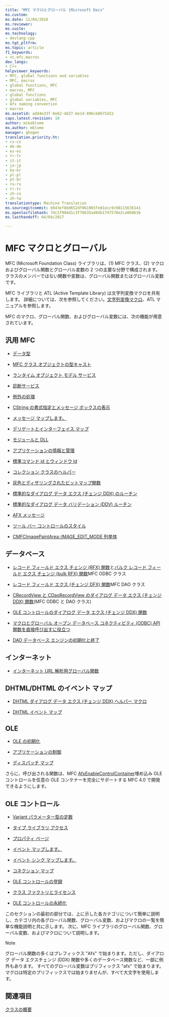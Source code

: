```yaml
---
title: "MFC マクロとグローバル |Microsoft Docs"
ms.custom: 
ms.date: 11/04/2016
ms.reviewer: 
ms.suite: 
ms.technology:
- devlang-cpp
ms.tgt_pltfrm: 
ms.topic: article
f1_keywords:
- vc.mfc.macros
dev_langs:
- C++
helpviewer_keywords:
- MFC, global functions and variables
- MFC, macros
- global functions, MFC
- macros, MFC
- global functions
- global variables, MFC
- Afx naming convention
- macros
ms.assetid: add4e33f-0e62-4d27-be14-896cb8675d22
caps.latest.revision: 18
author: mikeblome
ms.author: mblome
manager: ghogen
translation.priority.ht:
- cs-cz
- de-de
- es-es
- fr-fr
- it-it
- ja-jp
- ko-kr
- pl-pl
- pt-br
- ru-ru
- tr-tr
- zh-cn
- zh-tw
translationtype: Machine Translation
ms.sourcegitcommit: b943ef8dd652df061965fe81ecc9c08115636141
ms.openlocfilehash: 7dc1f904d1c3f76635a49db1747578e2ce0b0b3b
ms.lasthandoff: 04/04/2017

---
```

# <a name="mfc-macros-and-globals"></a>MFC マクロとグローバル
MFC (Microsoft Foundation Class) ライブラリは、(1) MFC クラス、(2) マクロおよびグローバル関数とグローバル変数の 2 つの主要な分野で構成されます。 クラスのメンバーではない関数や変数は、グローバル関数またはグローバル変数です。  
  
 MFC ライブラリと ATL (Active Template Library) は文字列変換マクロを共有します。 詳細については、次を参照してください。[文字列変換マクロ](../../atl/reference/string-conversion-macros.md)、ATL マニュアルを参照します。  
  
 MFC のマクロ、グローバル関数、およびグローバル変数には、次の機能が用意されています。  
  
## <a name="general-mfc"></a>汎用 MFC  
  
-   [データ型](data-types-mfc.md)  
  
-   [MFC クラス オブジェクトの型キャスト](type-casting-of-mfc-class-objects.md)  
  
-   [ランタイム オブジェクト モデル サービス](run-time-object-model-services.md)  
  
-   [診断サービス](diagnostic-services.md)  
  
-   [例外の処理](exception-processing.md)  
  
-   [CString の書式指定とメッセージ ボックスの表示](cstring-formatting-and-message-box-display.md)  
  
-   [メッセージ マップします。](message-map-macros-mfc.md)  

-   [デリゲートとインターフェイス マップ](delegate-and-interface-maps.md)

-   [モジュールと DLL](extension-dll-macros.md)
  
-   [アプリケーションの情報と管理](application-information-and-management.md)  
  
-   [標準コマンド id とウィンドウ Id](standard-command-and-window-ids.md)  
  
-   [コレクション クラスのヘルパー](collection-class-helpers.md)  
  
-   [灰色とディザリングされたビットマップ関数](gray-and-dithered-bitmap-functions.md)  
  
-   [標準的なダイアログ データ エクス (チェンジ DDX) のルーチン](standard-dialog-data-exchange-routines.md)  
  
-   [標準的なダイアログ データ バリデーション (DDV) ルーチン](standard-dialog-data-validation-routines.md)  
  
-   [AFX メッセージ](afx-messages.md)  
  
-   [ツール バー コントロールのスタイル](toolbar-control-styles.md)  
  
-   [CMFCImagePaintArea::IMAGE_EDIT_MODE 列挙体](cmfcimagepaintarea-image-edit-mode-enumeration.md)  

  
## <a name="database"></a>データベース  
  
-   [レコード フィールド エクス チェンジ (RFX) 関数](record-field-exchange-functions.md)と[バルク レコード フィールド エクス チェンジ (bulk RFX) 関数](record-field-exchange-functions.md)MFC ODBC クラス  
  
-   [レコード フィールド エクス (チェンジ DFX) 関数](record-field-exchange-functions.md)MFC DAO クラス  
  
-   [CRecordView と CDaoRecordView のダイアログ データ エクス (チェンジ DDX) 関数](dialog-data-exchange-functions-for-crecordview-and-cdaorecordview.md)(MFC ODBC と DAO クラス)  
  
-   [OLE コントロールのダイアログ データ エクス (チェンジ DDX) 関数](dialog-data-exchange-functions-for-ole-controls.md)  
  
-   [マクロとグローバル オープン データベース コネクティビティ (ODBC) API 関数を直接呼び出すに役立つ](database-macros-and-globals.md)  
  
-   [DAO データベース エンジンの初期化と終了](dao-database-engine-initialization-and-termination.md)  
  
## <a name="internet"></a>インターネット  
  
-   [インターネット URL 解析用グローバル関数](internet-url-parsing-globals.md)  
  
## <a name="dhtml--dhtml-event-maps"></a>DHTML/DHTML のイベント マップ  
  
-   [DHTML ダイアログ データ エクス (チェンジ DDX) ヘルパー マクロ](ddx-dhtml-helper-macros.md)  
  
-   [DHTML イベント マップ](dhtml-event-maps.md)  
  
## <a name="ole"></a>OLE  
  
-   [OLE の初期化](ole-initialization.md)  
  
-   [アプリケーションの制御](application-control.md)  
  
-   [ディスパッチ マップ](dispatch-maps.md)  
  
 さらに、呼び出される関数は、MFC [AfxEnableControlContainer](http://msdn.microsoft.com/library/7aa0b9d2-5329-4bc3-9d41-856e30fe2c2b)埋め込み OLE コントロールを任意の OLE コンテナーを完全にサポートする MFC 4.0 で開発できるようにします。  
  
## <a name="ole-controls"></a>OLE コントロール  
  
-   [Variant パラメーター型の定数](variant-parameter-type-constants.md)  
  
-   [タイプ ライブラリ アクセス](type-library-access.md)  
  
-   [プロパティ ページ](property-pages-mfc.md)  
  
-   [イベント マップします。](event-maps.md)  
  
-   [イベント シンク マップします。](event-sink-maps.md)  
  
-   [コネクション マップ](connection-maps.md)  
  
-   [OLE コントロールの登録](registering-ole-controls.md)  
  
-   [クラス ファクトリとライセンス](class-factories-and-licensing.md)  
  
-   [OLE コントロールの永続化](persistence-of-ole-controls.md)  
  
 このセクションの最初の部分では、上に示した各カテゴリについて簡単に説明し、カテゴリ内の各グローバル関数、グローバル変数、およびマクロの一覧を簡単な機能説明と共に示します。 次に、MFC ライブラリのグローバル関数、グローバル変数、およびマクロについて説明します。  
  
> [!NOTE]
>  グローバル関数の多くはプレフィックス "Afx" で始まります。ただし、ダイアログ データ エクスチェンジ (DDX) 関数や多くのデータベース関数など、一部に例外もあります。 すべてのグローバル変数はプリフィックス "afx" で始まります。 マクロは特定のプリフィックスでは始まりませんが、すべて大文字を使用します。  
  
## <a name="see-also"></a>関連項目  
 [クラスの概要](../../mfc/class-library-overview.md)




